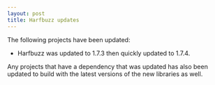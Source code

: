 ```yaml
---
layout: post
title: Harfbuzz updates
---
```


The following projects have been updated:
* Harfbuzz was updated to 1.7.3 then quickly updated to 1.7.4.

Any projects that have a dependency that was updated has also been updated to build with the latest versions of the new libraries as well.